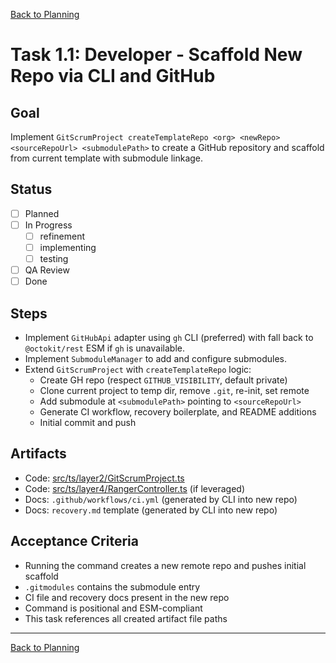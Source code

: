 [Back to Planning](./planning.md)

# Task 1.1: Developer - Scaffold New Repo via CLI and GitHub

## Goal
Implement `GitScrumProject createTemplateRepo <org> <newRepo> <sourceRepoUrl> <submodulePath>` to create a GitHub repository and scaffold from current template with submodule linkage.

## Status
- [ ] Planned
- [ ] In Progress
  - [ ] refinement
  - [ ] implementing
  - [ ] testing
- [ ] QA Review
- [ ] Done

## Steps
- Implement `GitHubApi` adapter using `gh` CLI (preferred) with fall back to `@octokit/rest` ESM if `gh` is unavailable.
- Implement `SubmoduleManager` to add and configure submodules.
- Extend `GitScrumProject` with `createTemplateRepo` logic:
  - Create GH repo (respect `GITHUB_VISIBILITY`, default private)
  - Clone current project to temp dir, remove `.git`, re-init, set remote
  - Add submodule at `<submodulePath>` pointing to `<sourceRepoUrl>`
  - Generate CI workflow, recovery boilerplate, and README additions
  - Initial commit and push

## Artifacts
- Code: [src/ts/layer2/GitScrumProject.ts](../../../src/ts/layer2/GitScrumProject.ts)
- Code: [src/ts/layer4/RangerController.ts](../../../src/ts/layer4/RangerController.ts) (if leveraged)
- Docs: `.github/workflows/ci.yml` (generated by CLI into new repo)
- Docs: `recovery.md` template (generated by CLI into new repo)

## Acceptance Criteria
- Running the command creates a new remote repo and pushes initial scaffold
- `.gitmodules` contains the submodule entry
- CI file and recovery docs present in the new repo
- Command is positional and ESM-compliant
- This task references all created artifact file paths

---

[Back to Planning](./planning.md)